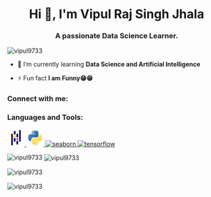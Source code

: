 

<h1 align="center">Hi 👋, I'm Vipul Raj Singh Jhala</h1>
<h3 align="center">A passionate Data Science Learner.</h3>

<p align="left"> <img src="https://komarev.com/ghpvc/?username=vipul9733&label=Profile%20views&color=0e75b6&style=flat" alt="vipul9733" /> </p>

- 🌱 I’m currently learning **Data Science and Artificial Intelligence**

- ⚡ Fun fact **I am Funny😁😁**

<h3 align="left">Connect with me:</h3>
<p align="left">
</p>

<h3 align="left">Languages and Tools:</h3>
<p align="left"> <a href="https://pandas.pydata.org/" target="_blank" rel="noreferrer"> <img src="https://raw.githubusercontent.com/devicons/devicon/2ae2a900d2f041da66e950e4d48052658d850630/icons/pandas/pandas-original.svg" alt="pandas" width="40" height="40"/> </a> <a href="https://www.python.org" target="_blank" rel="noreferrer"> <img src="https://raw.githubusercontent.com/devicons/devicon/master/icons/python/python-original.svg" alt="python" width="40" height="40"/> </a> <a href="https://seaborn.pydata.org/" target="_blank" rel="noreferrer"> <img src="https://seaborn.pydata.org/_images/logo-mark-lightbg.svg" alt="seaborn" width="40" height="40"/> </a> <a href="https://www.tensorflow.org" target="_blank" rel="noreferrer"> <img src="https://www.vectorlogo.zone/logos/tensorflow/tensorflow-icon.svg" alt="tensorflow" width="40" height="40"/> </a> </p>

<p><img align="left" src="https://github-readme-stats.vercel.app/api/top-langs?username=vipul9733&show_icons=true&locale=en&layout=compact" alt="vipul9733" /></p>

<p>&nbsp;<img align="center" src="https://github-readme-stats.vercel.app/api?username=vipul9733&show_icons=true&locale=en" alt="vipul9733" /></p>

<p><img align="center" src="https://github-readme-streak-stats.herokuapp.com/?user=vipul9733&" alt="vipul9733" /></p>

<p><img align="center" src="https://github-readme-streak-stats.herokuapp.com/?user=vipul9733&" alt="vipul9733" /></p>
